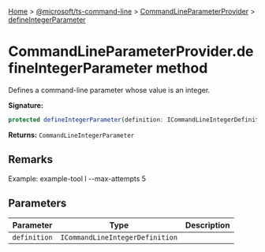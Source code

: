 [Home](./index) &gt; [@microsoft/ts-command-line](./ts-command-line.md) &gt; [CommandLineParameterProvider](./ts-command-line.commandlineparameterprovider.md) &gt; [defineIntegerParameter](./ts-command-line.commandlineparameterprovider.defineintegerparameter.md)

# CommandLineParameterProvider.defineIntegerParameter method

Defines a command-line parameter whose value is an integer.

**Signature:**
```javascript
protected defineIntegerParameter(definition: ICommandLineIntegerDefinition): CommandLineIntegerParameter;
```
**Returns:** `CommandLineIntegerParameter`

## Remarks

Example: example-tool l --max-attempts 5

## Parameters

|  Parameter | Type | Description |
|  --- | --- | --- |
|  `definition` | `ICommandLineIntegerDefinition` |  |

